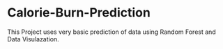 # Calorie-Burn-Prediction

This Project uses very basic prediction of data using Random Forest and Data Visulazation.
